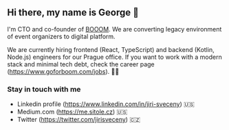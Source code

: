 ## Hi there, my name is George 👋

I'm CTO and co-founder of [BOOOM](https://www.goforboom.com). We are converting legacy environment of event organizers to digital platform.

We are currently hiring frontend (React, TypeScript) and backend (Kotlin, Node.js) engineers for our Prague office.
If you want to work with a modern stack and minimal tech debt, check the career page (https://www.goforboom.com/jobs). 🙌🏼

### Stay in touch with me
- Linkedin profile (https://www.linkedin.com/in/jiri-sveceny) 🇺🇸
- Medium.com (https://me.sitole.cz) 🇺🇸
- Twitter (https://twitter.com/jirisveceny) 🇨🇿
